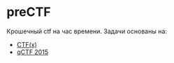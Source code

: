 # preCTF

Крошечный ctf на час времени. Задачи основаны на:

* [CTF(x)](https://github.com/ctf-x/ctfx-problems)
* [qCTF 2015](https://github.com/HackerDom/qctf-starter-2015)
